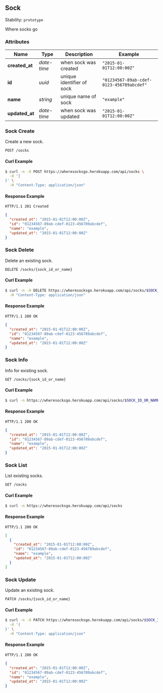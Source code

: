 ## <a name="resource-sock">Sock</a>

Stability: `prototype`

Where socks go

### Attributes

| Name | Type | Description | Example |
| ------- | ------- | ------- | ------- |
| **created_at** | *date-time* | when sock was created | `"2015-01-01T12:00:00Z"` |
| **id** | *uuid* | unique identifier of sock | `"01234567-89ab-cdef-0123-456789abcdef"` |
| **name** | *string* | unique name of sock | `"example"` |
| **updated_at** | *date-time* | when sock was updated | `"2015-01-01T12:00:00Z"` |

### Sock Create

Create a new sock.

```
POST /socks
```


#### Curl Example

```bash
$ curl -n -X POST https://wheresocksgo.herokuapp.com/api/socks \
  -d '{
}' \
  -H "Content-Type: application/json"
```


#### Response Example

```
HTTP/1.1 201 Created
```

```json
{
  "created_at": "2015-01-01T12:00:00Z",
  "id": "01234567-89ab-cdef-0123-456789abcdef",
  "name": "example",
  "updated_at": "2015-01-01T12:00:00Z"
}
```

### Sock Delete

Delete an existing sock.

```
DELETE /socks/{sock_id_or_name}
```


#### Curl Example

```bash
$ curl -n -X DELETE https://wheresocksgo.herokuapp.com/api/socks/$SOCK_ID_OR_NAME \
  -H "Content-Type: application/json"
```


#### Response Example

```
HTTP/1.1 200 OK
```

```json
{
  "created_at": "2015-01-01T12:00:00Z",
  "id": "01234567-89ab-cdef-0123-456789abcdef",
  "name": "example",
  "updated_at": "2015-01-01T12:00:00Z"
}
```

### Sock Info

Info for existing sock.

```
GET /socks/{sock_id_or_name}
```


#### Curl Example

```bash
$ curl -n https://wheresocksgo.herokuapp.com/api/socks/$SOCK_ID_OR_NAME
```


#### Response Example

```
HTTP/1.1 200 OK
```

```json
{
  "created_at": "2015-01-01T12:00:00Z",
  "id": "01234567-89ab-cdef-0123-456789abcdef",
  "name": "example",
  "updated_at": "2015-01-01T12:00:00Z"
}
```

### Sock List

List existing socks.

```
GET /socks
```


#### Curl Example

```bash
$ curl -n https://wheresocksgo.herokuapp.com/api/socks
```


#### Response Example

```
HTTP/1.1 200 OK
```

```json
[
  {
    "created_at": "2015-01-01T12:00:00Z",
    "id": "01234567-89ab-cdef-0123-456789abcdef",
    "name": "example",
    "updated_at": "2015-01-01T12:00:00Z"
  }
]
```

### Sock Update

Update an existing sock.

```
PATCH /socks/{sock_id_or_name}
```


#### Curl Example

```bash
$ curl -n -X PATCH https://wheresocksgo.herokuapp.com/api/socks/$SOCK_ID_OR_NAME \
  -d '{
}' \
  -H "Content-Type: application/json"
```


#### Response Example

```
HTTP/1.1 200 OK
```

```json
{
  "created_at": "2015-01-01T12:00:00Z",
  "id": "01234567-89ab-cdef-0123-456789abcdef",
  "name": "example",
  "updated_at": "2015-01-01T12:00:00Z"
}
```


